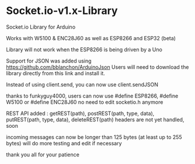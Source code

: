 # Socket.io-v1.x-Library
Socket.io Library for Arduino

Works with W5100 & ENC28J60 as well as ESP8266 and ESP32 (beta)

Library will not work when the ESP8266 is being driven by a Uno

Support for JSON was added using https://github.com/bblanchon/ArduinoJson
Users will need to download the library directly from this link and install it.

Instead of using client.send, you can now use client.sendJSON


thanks to funkyguy4000, users can now use #define ESP8266, #define W5100 or #define ENC28J60
no need to edit socketio.h anymore

REST API added : getREST(path), postREST(path, type, data), putREST(path, type, data), deleteREST(path)
headers are not yet handled, soon

incoming messages can now be longer than 125 bytes (at least up to 255 bytes)
will do more testing and edit if necessary

thank you all for your patience
